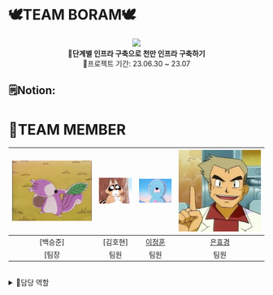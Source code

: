 # 🕊️TEAM BORAM🕊️
<div align="center">
 <img src="https://github.com/gugucone999/finalproject/blob/312c5d311e8d429f2d8d275601341298ccad691e/img/bonobono.jpeg">
 <br>
<b>💫단계별 인프라 구축으로 천만 인프라 구축하기</b><br>
 💫프로젝트 기간: 23.06.30 ~ 23.07
</div>

## 🗒️Notion: 

# 🦖TEAM MEMBER

|![백승준](./img/porori.jpg)|![김호현](./img/neoburi.jpg)|![이정훈](./img/bono.jpeg)|![은효경](./img/drO.jpg)|
|:---:|:---:|:---:|:---:|
|[백승준]|[김호현]|[이정훈](https://github.com/gugucone999)|[은효경](https://github.com/MintBANG)|
[팀장|팀원|팀원|팀원|

<br>

<details>
<summary> 📌담당 역할 </summary>
<div markdown="1">
 
**백승준**
 - 팀장

**김호현**
 - 팀원 
 
**이정훈**
 - 팀원
 
**은효경**
 - 팀원
 
</div>
</details>

<br>
